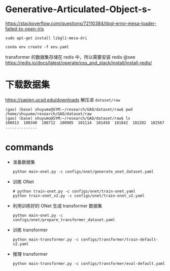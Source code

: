 # Generative-Articulated-Object-s-

https://stackoverflow.com/questions/72110384/libgl-error-mesa-loader-failed-to-open-iris

```
sudo apt-get install libgl1-mesa-dri
```

```
conda env create -f env.yaml
```

transformer 的数据集存储在 redis 中，所以需要安装 redis @see https://redis.io/docs/latest/operate/oss_and_stack/install/install-redis/

# 下载数据集

https://sapien.ucsd.edu/downloads
解压进 `dataset/raw`

```
(gao) (base) shuyumo@SYM:~/research/GAO/dataset/raw$ pwd
/home/shuyumo/research/GAO/dataset/raw
(gao) (base) shuyumo@SYM:~/research/GAO/dataset/raw$ ls
100013  100340  100712  100905  101114  101450  101842  102202  102567 ..............
```

# commands

- 准备数据集

  ```
  python main-onet.py -c configs/onet/generate_onet_dataset.yaml
  ```

- 训练 ONet

  ```
  # python train-onet.py -c configs/onet/train-onet.yaml
  python train-onet_v2.py -c configs/onet/train-onet_v2.yaml
  ```

- 利用训练好的 ONet 生成 transformer 数据集

  ```
  python main-onet.py -c configs/onet/prepare_transformer_dataset.yaml
  ```

- 训练 transformer

  ```
  python main-transformer.py -c configs/transformer/train-default-v2.yaml
  ```

- 推理 transformer
  ```
  python main-transformer.py -c configs/transformer/eval-default.yaml
  ```
